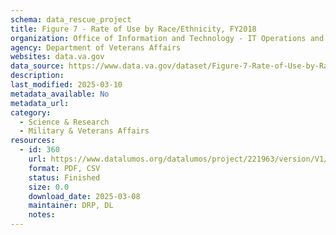 ```yaml
---
schema: data_rescue_project 
title: Figure 7 - Rate of Use by Race/Ethnicity, FY2018
organization: Office of Information and Technology - IT Operations and Services (ITOPS)
agency: Department of Veterans Affairs
websites: data.va.gov
data_source: https://www.data.va.gov/dataset/Figure-7-Rate-of-Use-by-Race-Ethnicity-FY2018/yk83-wayx
description: 
last_modified: 2025-03-10
metadata_available: No
metadata_url: 
category:
  - Science & Research 
  - Military & Veterans Affairs 
resources:
  - id: 360
    url: https://www.datalumos.org/datalumos/project/221963/version/V1/view
    format: PDF, CSV
    status: Finished
    size: 0.0
    download_date: 2025-03-08
    maintainer: DRP, DL
    notes: 
---
```

